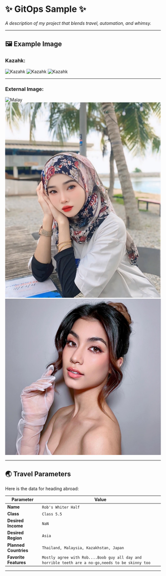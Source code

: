 # ✨ **GitOps Sample** ✨

_A description of my project that blends travel, automation, and whimsy._

---

## 🖼️ Example Image  

### Kazahk:
![Kazahk](images/kazahk.jpg)
![Kazahk](images/kazahk-1.jpg)
![Kazahk](images/kazahk-2.jpg)

---

### External Image:  
![Malay](https://as1.ftcdn.net/v2/jpg/01/83/57/50/1000_F_183575057_Ds4e51TuR08IasMWY9cgJOhJkT0quSzx.jpg)
![Malay](images/malay-1.jpg)
![Malay](images/malay-2.jpg)

---

## 🌏 **Travel Parameters**

Here is the data for heading abroad:

| Parameter          | Value                  |
|--------------------|------------------------|
| **Name**           | `Rob's Whiter Half`   |
| **Class**          | `Class 5.5`           |
| **Desired Income** | `NaN`                 |
| **Desired Region** | `Asia`                |
| **Planned Countries** | `Thailand, Malaysia, Kazakhstan, Japan`|
| **Favorite Features** | `Mostly agree with Rob....Boob guy all day and horrible teeth are a no-go,needs to be skinny too`|

---



